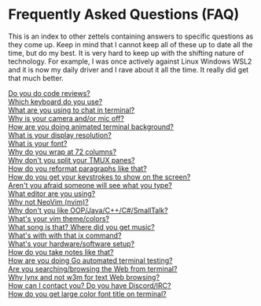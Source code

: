 # Frequently Asked Questions (FAQ)

This is an index to other zettels containing answers to specific
questions as they come up. Keep in mind that I cannot keep all of these
up to date all the time, but do my best. It is very hard to keep up with
the shifting nature of technology. For example, I was once actively
against Linux Windows WSL2 and it is now my daily driver and I rave
about it all the time. It really did get that much better.

[Do you do code reviews?](20210502121719)  
[Which keyboard do you use?](20210502122904)  
[What are you using to chat in terminal?](20210502123214)  
[Why is your camera and/or mic off?](20210502124443)  
[How are you doing animated terminal background?](20210502125615)  
[What is your display resolution?](20210502125952)  
[What is your font?](20210502130211)  
[Why do you wrap at 72 columns?](20210502130442)  
[Why don't you split your TMUX panes?](20210502130724)  
[How do you reformat paragraphs like that?](20210502132154)  
[How do you get your keystrokes to show on the screen?](20210502132239)  
[Aren't you afraid someone will see what you type?](20210502132335)  
[What editor are you using?](20210502132715)  
[Why not NeoVim (nvim)?](20210502132810)  
[Why don't you like OOP/Java/C++/C#/SmallTalk?](20210502134146)  
[What's your vim theme/colors?](20210502134539)  
[What song is that? Where did you get music?](20210502134939)  
[What's with with that ix command?](20210502140120)  
[What's your hardware/software setup?](20210502140850)  
[How do you take notes like that?](20210502141203)  
[How are you doing Go automated terminal testing?](20210502145310)  
[Are you searching/browsing the Web from terminal?](20210502145635)  
[Why lynx and not w3m for text Web browsing?](20210502145949)  
[How can I contact you? Do you have Discord/IRC?](20210502161252)  
[How do you get large color font title on terminal?](20210502185749)  

